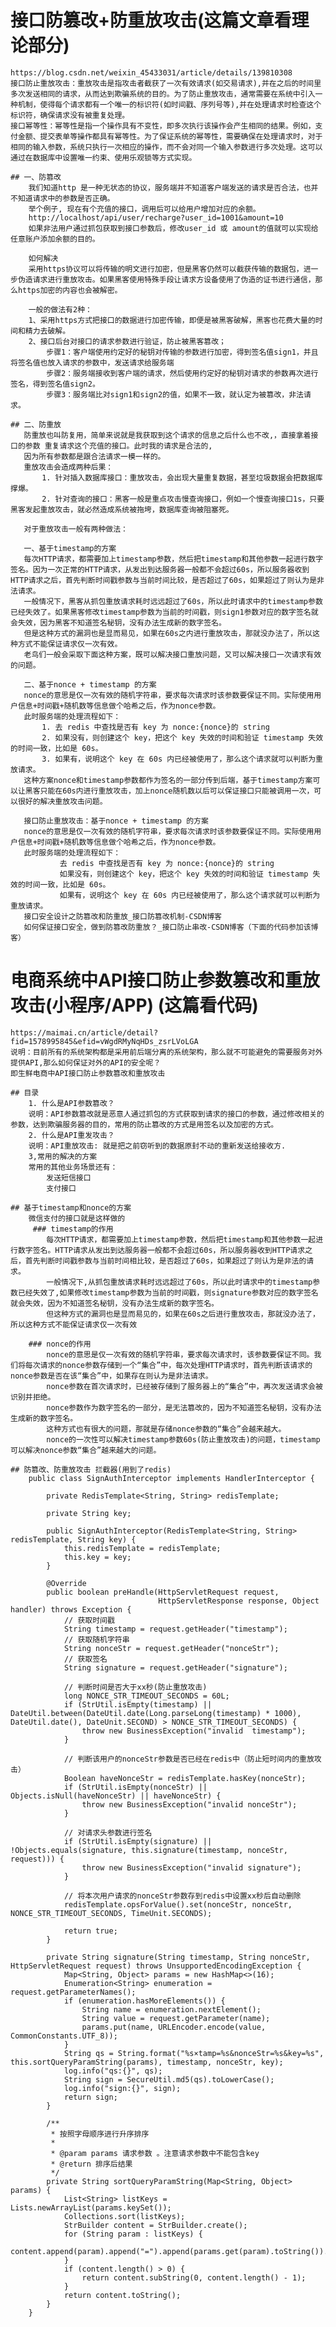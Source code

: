 # 接口防篡改+防重放攻击(这篇文章看理论部分)
    https://blog.csdn.net/weixin_45433031/article/details/139810308
    接口防止重放攻击：重放攻击是指攻击者截获了一次有效请求(如交易请求),并在之后的时间里多次发送相同的请求，从而达到欺骗系统的目的。为了防止重放攻击，通常需要在系统中引入一种机制，使得每个请求都有一个唯一的标识符(如时间戳、序列号等),并在处理请求时检查这个标识符，确保请求没有被重复处理。
    接口幂等性：幂等性是指一个操作具有不变性，即多次执行该操作会产生相同的结果。例如，支付金额、提交表单等操作都具有幂等性。为了保证系统的幂等性，需要确保在处理请求时，对于相同的输入参数，系统只执行一次相应的操作，而不会对同一个输入参数进行多次处理。这可以通过在数据库中设置唯一约束、使用乐观锁等方式实现。

    ## 一、防篡改
        我们知道http 是一种无状态的协议，服务端并不知道客户端发送的请求是否合法，也并不知道请求中的参数是否正确。
        举个例子, 现在有个充值的接口，调用后可以给用户增加对应的余额。
        http://localhost/api/user/recharge?user_id=1001&amount=10
        如果非法用户通过抓包获取到接口参数后，修改user_id 或 amount的值就可以实现给任意账户添加余额的目的。

        如何解决
        采用https协议可以将传输的明文进行加密，但是黑客仍然可以截获传输的数据包，进一步伪造请求进行重放攻击。如果黑客使用特殊手段让请求方设备使用了伪造的证书进行通信，那么https加密的内容也会被解密。

        一般的做法有2种：
        1、采用https方式把接口的数据进行加密传输，即便是被黑客破解，黑客也花费大量的时间和精力去破解。
        2、接口后台对接口的请求参数进行验证，防止被黑客篡改；
            步骤1：客户端使用约定好的秘钥对传输的参数进行加密，得到签名值sign1，并且将签名值也放入请求的参数中，发送请求给服务端
            步骤2：服务端接收到客户端的请求，然后使用约定好的秘钥对请求的参数再次进行签名，得到签名值sign2。
            步骤3：服务端比对sign1和sign2的值，如果不一致，就认定为被篡改，非法请求。

    ## 二、防重放
       防重放也叫防复用，简单来说就是我获取到这个请求的信息之后什么也不改,，直接拿着接口的参数 重复请求这个充值的接口。此时我的请求是合法的,
       因为所有参数都是跟合法请求一模一样的。
       重放攻击会造成两种后果：
           1. 针对插入数据库接口：重放攻击，会出现大量重复数据，甚至垃圾数据会把数据库撑爆。
           2. 针对查询的接口：黑客一般是重点攻击慢查询接口，例如一个慢查询接口1s，只要黑客发起重放攻击，就必然造成系统被拖垮，数据库查询被阻塞死。

       对于重放攻击一般有两种做法：

       一、基于timestamp的方案
       每次HTTP请求，都需要加上timestamp参数，然后把timestamp和其他参数一起进行数字签名。因为一次正常的HTTP请求，从发出到达服务器一般都不会超过60s，所以服务器收到HTTP请求之后，首先判断时间戳参数与当前时间比较，是否超过了60s，如果超过了则认为是非法请求。
       一般情况下，黑客从抓包重放请求耗时远远超过了60s，所以此时请求中的timestamp参数已经失效了。如果黑客修改timestamp参数为当前的时间戳，则sign1参数对应的数字签名就会失效，因为黑客不知道签名秘钥，没有办法生成新的数字签名。
       但是这种方式的漏洞也是显而易见，如果在60s之内进行重放攻击，那就没办法了，所以这种方式不能保证请求仅一次有效。
       老鸟们一般会采取下面这种方案，既可以解决接口重放问题，又可以解决接口一次请求有效的问题。

       二、基于nonce + timestamp 的方案
       nonce的意思是仅一次有效的随机字符串，要求每次请求时该参数要保证不同。实际使用用户信息+时间戳+随机数等信息做个哈希之后，作为nonce参数。
       此时服务端的处理流程如下：
           1. 去 redis 中查找是否有 key 为 nonce:{nonce}的 string
           2. 如果没有，则创建这个 key，把这个 key 失效的时间和验证 timestamp 失效的时间一致，比如是 60s。
           3. 如果有，说明这个 key 在 60s 内已经被使用了，那么这个请求就可以判断为重放请求。
       这种方案nonce和timestamp参数都作为签名的一部分传到后端，基于timestamp方案可以让黑客只能在60s内进行重放攻击，加上nonce随机数以后可以保证接口只能被调用一次，可以很好的解决重放攻击问题。

       接口防止重放攻击：基于nonce + timestamp 的方案
       nonce的意思是仅一次有效的随机字符串，要求每次请求时该参数要保证不同。实际使用用户信息+时间戳+随机数等信息做个哈希之后，作为nonce参数。
       此时服务端的处理流程如下：
               去 redis 中查找是否有 key 为 nonce:{nonce}的 string
               如果没有，则创建这个 key，把这个 key 失效的时间和验证 timestamp 失效的时间一致，比如是 60s。
               如果有，说明这个 key 在 60s 内已经被使用了，那么这个请求就可以判断为重放请求。
       接口安全设计之防篡改和防重放_接口防篡改机制-CSDN博客
       如何保证接口安全，做到防篡改防重放？_接口防止串改-CSDN博客（下面的代码参加该博客）

# 电商系统中API接口防止参数篡改和重放攻击(小程序/APP) (这篇看代码)
    https://maimai.cn/article/detail?fid=1578995845&efid=vWgdRMyNqHDs_zsrLVoLGA
    说明：目前所有的系统架构都是采用前后端分离的系统架构，那么就不可能避免的需要服务对外提供API,那么如何保证对外的API的安全呢？
    即生鲜电商中API接口防止参数篡改和重放攻击

    ## 目录
        1. 什么是API参数篡改？
        说明：API参数篡改就是恶意人通过抓包的方式获取到请求的接口的参数，通过修改相关的参数，达到欺骗服务器的目的，常用的防止篡改的方式是用签名以及加密的方式。
        2. 什么是API重发攻击？
        说明：API重放攻击: 就是把之前窃听到的数据原封不动的重新发送给接收方.
        3,常用的解决的方案
        常用的其他业务场景还有：
            发送短信接口
            支付接口

    ## 基于timestamp和nonce的方案
        微信支付的接口就是这样做的
         ### timestamp的作用
            每次HTTP请求，都需要加上timestamp参数，然后把timestamp和其他参数一起进行数字签名。HTTP请求从发出到达服务器一般都不会超过60s，所以服务器收到HTTP请求之后，首先判断时间戳参数与当前时间相比较，是否超过了60s，如果超过了则认为是非法的请求。
            一般情况下,从抓包重放请求耗时远远超过了60s，所以此时请求中的timestamp参数已经失效了,如果修改timestamp参数为当前的时间戳，则signature参数对应的数字签名就会失效，因为不知道签名秘钥，没有办法生成新的数字签名。
            但这种方式的漏洞也是显而易见的，如果在60s之后进行重放攻击，那就没办法了，所以这种方式不能保证请求仅一次有效

        ### nonce的作用
            nonce的意思是仅一次有效的随机字符串，要求每次请求时，该参数要保证不同。我们将每次请求的nonce参数存储到一个“集合”中，每次处理HTTP请求时，首先判断该请求的nonce参数是否在该“集合”中，如果存在则认为是非法请求。
            nonce参数在首次请求时，已经被存储到了服务器上的“集合”中，再次发送请求会被识别并拒绝。
            nonce参数作为数字签名的一部分，是无法篡改的，因为不知道签名秘钥，没有办法生成新的数字签名。
            这种方式也有很大的问题，那就是存储nonce参数的“集合”会越来越大。
            nonce的一次性可以解决timestamp参数60s(防止重放攻击)的问题，timestamp可以解决nonce参数“集合”越来越大的问题。

    ## 防篡改、防重放攻击 拦截器(用到了redis)
        public class SignAuthInterceptor implements HandlerInterceptor {

            private RedisTemplate<String, String> redisTemplate;

            private String key;

            public SignAuthInterceptor(RedisTemplate<String, String> redisTemplate, String key) {
                this.redisTemplate = redisTemplate;
                this.key = key;
            }

            @Override
            public boolean preHandle(HttpServletRequest request,
                                     HttpServletResponse response, Object handler) throws Exception {
                // 获取时间戳
                String timestamp = request.getHeader("timestamp");
                // 获取随机字符串
                String nonceStr = request.getHeader("nonceStr");
                // 获取签名
                String signature = request.getHeader("signature");

                // 判断时间是否大于xx秒(防止重放攻击)
                long NONCE_STR_TIMEOUT_SECONDS = 60L;
                if (StrUtil.isEmpty(timestamp) || DateUtil.between(DateUtil.date(Long.parseLong(timestamp) * 1000), DateUtil.date(), DateUnit.SECOND) > NONCE_STR_TIMEOUT_SECONDS) {
                    throw new BusinessException("invalid  timestamp");
                }

                // 判断该用户的nonceStr参数是否已经在redis中（防止短时间内的重放攻击）
                Boolean haveNonceStr = redisTemplate.hasKey(nonceStr);
                if (StrUtil.isEmpty(nonceStr) || Objects.isNull(haveNonceStr) || haveNonceStr) {
                    throw new BusinessException("invalid nonceStr");
                }

                // 对请求头参数进行签名
                if (StrUtil.isEmpty(signature) || !Objects.equals(signature, this.signature(timestamp, nonceStr, request))) {
                    throw new BusinessException("invalid signature");
                }

                // 将本次用户请求的nonceStr参数存到redis中设置xx秒后自动删除
                redisTemplate.opsForValue().set(nonceStr, nonceStr, NONCE_STR_TIMEOUT_SECONDS, TimeUnit.SECONDS);

                return true;
            }

            private String signature(String timestamp, String nonceStr, HttpServletRequest request) throws UnsupportedEncodingException {
                Map<String, Object> params = new HashMap<>(16);
                Enumeration<String> enumeration = request.getParameterNames();
                if (enumeration.hasMoreElements()) {
                    String name = enumeration.nextElement();
                    String value = request.getParameter(name);
                    params.put(name, URLEncoder.encode(value, CommonConstants.UTF_8));
                }
                String qs = String.format("%s×tamp=%s&nonceStr=%s&key=%s", this.sortQueryParamString(params), timestamp, nonceStr, key);
                log.info("qs:{}", qs);
                String sign = SecureUtil.md5(qs).toLowerCase();
                log.info("sign:{}", sign);
                return sign;
            }

            /**
             * 按照字母顺序进行升序排序
             *
             * @param params 请求参数 。注意请求参数中不能包含key
             * @return 排序后结果
             */
            private String sortQueryParamString(Map<String, Object> params) {
                List<String> listKeys = Lists.newArrayList(params.keySet());
                Collections.sort(listKeys);
                StrBuilder content = StrBuilder.create();
                for (String param : listKeys) {
                    content.append(param).append("=").append(params.get(param).toString()).append("&");
                }
                if (content.length() > 0) {
                    return content.subString(0, content.length() - 1);
                }
                return content.toString();
            }
        }